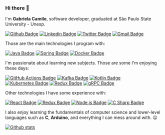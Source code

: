### Hi there 👋

I'm **Gabriela Camilo**, software developer, graduated at São Paulo State University - Unesp.

[![Github Badge](https://img.shields.io/badge/-Github-000?style=flat-square&logo=Github&logoColor=white&link=https://github.com/gabcamilo)](https://github.com/gabcamilo)
[![Linkedin Badge](https://img.shields.io/badge/-LinkedIn-blue?style=flat-square&logo=Linkedin&logoColor=white&link=https://www.linkedin.com/in/gabccamilo/)](https://www.linkedin.com/in/gabccamilo/)
[![Twitter Badge](https://img.shields.io/twitter/url?label=Twitter&style=social&url=https%3A%2F%2Ftwitter.com%2Fgabcamilo)](https://twitter.com/gabcamilo)
[![Gmail Badge](https://img.shields.io/badge/-Gmail-c14438?style=flat-square&logo=Gmail&logoColor=white&link=mailto:gabccamilo.dev@gmail.com)](mailto:gabccamilo.dev@gmail.com)

Those are the main technologies I program with:

 <a href="https://www.java.com/"> ![Java Badge](https://img.shields.io/badge/-Java-black?&style=flat&logo=java&logoColor=007396)<a/>
 <a href="https://spring.io"> ![Spring Badge](https://img.shields.io/badge/-Spring-black?&style=flat&logo=spring&logoColor=6DB33F)<a/>
 <a href="https://www.docker.com/"> ![Docker Badge](https://img.shields.io/badge/-Docker-black?style=flat&logo=docker&logoColor=blue)<a/> 
  
I'm passionate about learning new subjects. Those are some I'm enjoying these days:
  
  <a href="https://github.com/features/actions"> ![GitHub Actions Badge](https://img.shields.io/badge/-GitHub_Actions-black?style=flat&logo=githubactions&logoColor=2088FF)<a/>
  <a href="https://kafka.apache.org"> ![Kafka Badge](https://img.shields.io/badge/-Kafka-black?style=flat&logo=apachekafka&logoColor=FFFFFF)<a/>
  <a href="https://kotlinlang.org"> ![Kotlin Badge](https://img.shields.io/badge/-Kotlin-black?style=flat&logo=kotlin&logoColor=0095D5)<a/>
  <a href="https://kubernetes.io"> ![Kubernetes Badge](https://img.shields.io/badge/-Kubernetes-black?style=flat&logo=kubernetes&logoColor=326CE5)<a/>
  <a href="https://micronaut.io"> ![Redux Badge](https://img.shields.io/badge/-Micronaut-black?&style=flat)<a/>
  <a href="https://grpc.io"> ![gRPC Badge](https://img.shields.io/badge/-gRPC-black?&style=flat)<a/>

Other technologies I have some experience with:
    
  <a href="https://reactjs.org/"> ![React Badge](https://img.shields.io/badge/-React-black?&style=flat&logo=react&logoColor=61DAFB)<a/>
  <a href="https://redux.js.org/"> ![Redux Badge](https://img.shields.io/badge/-Redux-black?&style=flat&logo=redux&logoColor=4C35E3)<a/>
  <a href="https://nodejs.org/en/"> ![Node.js Badge](https://img.shields.io/badge/-Node.js-black?style=flat&logo=node.js&logoColor=339933)<a/>
  <a href="https://dotnet.microsoft.com/apps/aspnet/"> ![C Sharp Badge](https://img.shields.io/badge/-ASP.Net-black?style=flat&logo=C-Sharp&logoColor=512bd4)<a/>  
  
    

  
  

I also enjoy learning the fundamentals of computer science and lower-level languages such as **C**, **Arduino**, and everything I can mess around with. :stuck_out_tongue:

[![Github stats](https://github-readme-stats.vercel.app/api?username=gabcamilo&count_private=true&hide=issues&show_icons=true&theme=graywhite&title_color=5f59f7)](https://github.com/gabcamilo)

<!--
**gabcamilo/gabcamilo** is a ✨ _special_ ✨ repository because its `README.md` (this file) appears on your GitHub profile.

Here are some ideas to get you started:

- 🔭 I’m currently working on ...
- 🌱 I’m currently learning ...
- 👯 I’m looking to collaborate on ...
- 🤔 I’m looking for help with ...
- 💬 Ask me about ...
- 📫 How to reach me: ...
- 😄 Pronouns: ...
- ⚡ Fun fact: ...
-->
